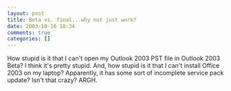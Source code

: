 ```yaml
---
layout: post
title: Beta vs. final...why not just work?
date: 2003-10-16 18:34
comments: true
categories: []
---
```

How stupid is it that I can't open my Outlook 2003 PST file in Outlook 2003 Beta? I think it's pretty stupid. And, how stupid is it that I can't install Office 2003 on my laptop? Apparently, it has some sort of incomplete service pack update? Isn't that crazy? ARGH.
